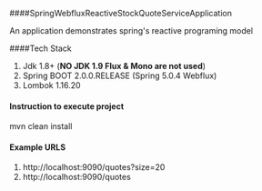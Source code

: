 ####SpringWebfluxReactiveStockQuoteServiceApplication

An application demonstrates spring's reactive programing model

####Tech Stack
1. Jdk 1.8+ (**NO JDK 1.9 Flux & Mono are not used**)
2. Spring BOOT 2.0.0.RELEASE (Spring 5.0.4 Webflux)
3. Lombok 1.16.20

#### Instruction to execute project
mvn clean install

#### Example URLS

1. http://localhost:9090/quotes?size=20
2. http://localhost:9090/quotes